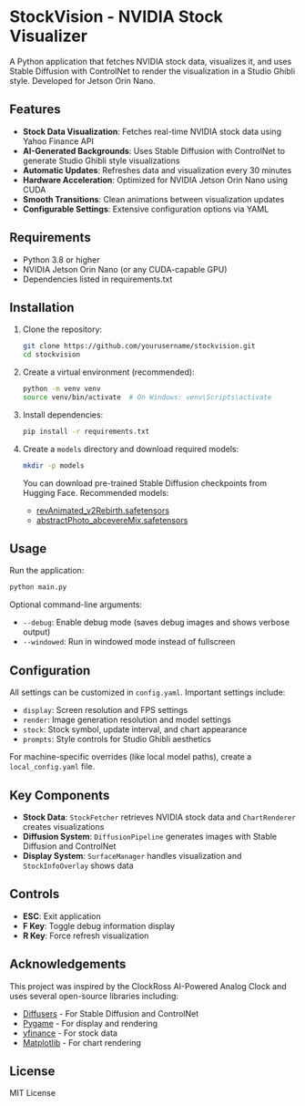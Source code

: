 # StockVision - NVIDIA Stock Visualizer

A Python application that fetches NVIDIA stock data, visualizes it, and uses Stable Diffusion with ControlNet to render the visualization in a Studio Ghibli style. Developed for Jetson Orin Nano.

## Features

- **Stock Data Visualization**: Fetches real-time NVIDIA stock data using Yahoo Finance API
- **AI-Generated Backgrounds**: Uses Stable Diffusion with ControlNet to generate Studio Ghibli style visualizations
- **Automatic Updates**: Refreshes data and visualization every 30 minutes
- **Hardware Acceleration**: Optimized for NVIDIA Jetson Orin Nano using CUDA
- **Smooth Transitions**: Clean animations between visualization updates
- **Configurable Settings**: Extensive configuration options via YAML

## Requirements

- Python 3.8 or higher
- NVIDIA Jetson Orin Nano (or any CUDA-capable GPU)
- Dependencies listed in requirements.txt

## Installation

1. Clone the repository:
   ```bash
   git clone https://github.com/yourusername/stockvision.git
   cd stockvision
   ```

2. Create a virtual environment (recommended):
   ```bash
   python -m venv venv
   source venv/bin/activate  # On Windows: venv\Scripts\activate
   ```

3. Install dependencies:
   ```bash
   pip install -r requirements.txt
   ```

4. Create a `models` directory and download required models:
   ```bash
   mkdir -p models
   ```

   You can download pre-trained Stable Diffusion checkpoints from Hugging Face.
   Recommended models:
   - [revAnimated_v2Rebirth.safetensors](https://huggingface.co/stablediffusionapi/revAnimated-v122)
   - [abstractPhoto_abcevereMix.safetensors](https://huggingface.co/stablediffusionapi/abstract-photography-diffusion)

## Usage

Run the application:

```bash
python main.py
```

Optional command-line arguments:
- `--debug`: Enable debug mode (saves debug images and shows verbose output)
- `--windowed`: Run in windowed mode instead of fullscreen

## Configuration

All settings can be customized in `config.yaml`. Important settings include:

- `display`: Screen resolution and FPS settings
- `render`: Image generation resolution and model settings
- `stock`: Stock symbol, update interval, and chart appearance
- `prompts`: Style controls for Studio Ghibli aesthetics

For machine-specific overrides (like local model paths), create a `local_config.yaml` file.

## Key Components

- **Stock Data**: `StockFetcher` retrieves NVIDIA stock data and `ChartRenderer` creates visualizations
- **Diffusion System**: `DiffusionPipeline` generates images with Stable Diffusion and ControlNet
- **Display System**: `SurfaceManager` handles visualization and `StockInfoOverlay` shows data

## Controls

- **ESC**: Exit application
- **F Key**: Toggle debug information display
- **R Key**: Force refresh visualization

## Acknowledgements

This project was inspired by the ClockRoss AI-Powered Analog Clock and uses several open-source libraries including:

- [Diffusers](https://github.com/huggingface/diffusers) - For Stable Diffusion and ControlNet
- [Pygame](https://www.pygame.org/) - For display and rendering
- [yfinance](https://github.com/ranaroussi/yfinance) - For stock data
- [Matplotlib](https://matplotlib.org/) - For chart rendering

## License

MIT License
